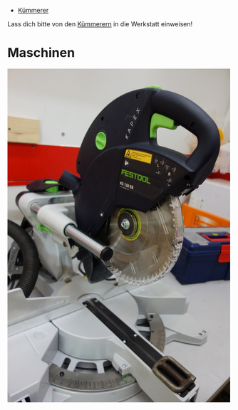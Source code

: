 * [Kümmerer](Kümmerer#werkstatt)

Lass dich bitte von den [Kümmerern](/Sonstiges/Kümmerer#werkstatt) in die Werkstatt einweisen!

# Maschinen
![Kappsäge](kappsaege.jpg)

